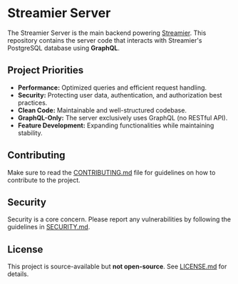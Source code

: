 # Streamier Server

The Streamier Server is the main backend powering [Streamier](https://streamier.net). This repository contains the server code that interacts with Streamier's PostgreSQL database using **GraphQL**.

## Project Priorities

- **Performance:** Optimized queries and efficient request handling.
- **Security:** Protecting user data, authentication, and authorization best practices.
- **Clean Code:** Maintainable and well-structured codebase.
- **GraphQL-Only:** The server exclusively uses GraphQL (no RESTful API).
- **Feature Development:** Expanding functionalities while maintaining stability.

## Contributing

Make sure to read the [CONTRIBUTING.md](./CONTRIBUTING.md) file for guidelines on how to contribute to the project.

## Security

Security is a core concern. Please report any vulnerabilities by following the guidelines in [SECURITY.md](./SECURITY.md).

## License

This project is source-available but **not open-source**. See [LICENSE.md](../LICENSE.md) for details.
